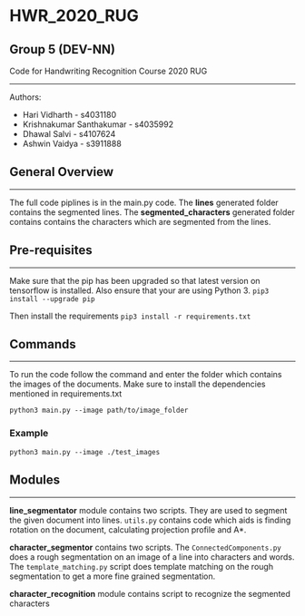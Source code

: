 # HWR_2020_RUG

## Group 5 (DEV-NN)

Code for Handwriting Recognition Course 2020 RUG

---

Authors:

- Hari Vidharth - s4031180
- Krishnakumar Santhakumar - s4035992
- Dhawal Salvi - s4107624
- Ashwin Vaidya - s3911888

## General Overview

---

The full code piplines is in the main.py code.
The **lines** generated folder contains the segmented lines. The **segmented_characters** generated folder contains contains the characters which are segmented from the lines.

## Pre-requisites
---
Make sure that the pip has been upgraded so that latest version on tensorflow is installed. Also ensure that your are using Python 3.
`pip3 install --upgrade pip`

Then install the requirements
`pip3 install -r requirements.txt`

## Commands

---

To run the code follow the command and enter the folder which contains the images of the documents. Make sure to install the dependencies mentioned in requirements.txt

`python3 main.py --image path/to/image_folder`

### Example

`python3 main.py --image ./test_images`

## Modules

---

**line_segmentator** module contains two scripts. They are used to segment the given document into lines. `utils.py` contains code which aids is finding rotation on the document, calculating projection profile and A\*.

**character_segmentor** contains two scripts. The `ConnectedComponents.py` does a rough segmentation on an image of a line into characters and words. The `template_matching.py` script does template matching on the rough segmentation to get a more fine grained segmentation.

**character_recognition** module contains script to recognize the segmented characters
